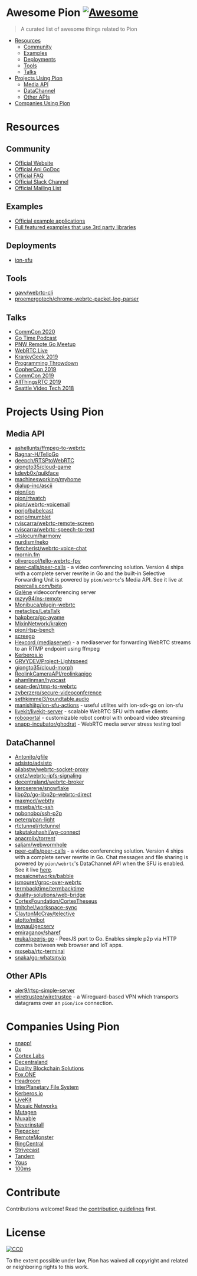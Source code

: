 # Awesome Pion [![Awesome](https://awesome.re/badge.svg)](https://awesome.re)

> A curated list of awesome things related to Pion

- [Resources](#resources)
  - [Community](#community)
  - [Examples](#examples)
  - [Deployments](#deployments)
  - [Tools](#tools)
  - [Talks](#talks)
- [Projects Using Pion](#projects-using-pion)
  - [Media API](#media-api)
  - [DataChannel](#datachannel)
  - [Other APIs](#other-apis)
- [Companies Using Pion](#companies-using-pion)


# Resources

## Community

- [Official Website](https://pion.ly)
- [Official Api GoDoc](https://pkg.go.dev/github.com/pion/webrtc/v3)
- [Official FAQ](https://github.com/pion/webrtc/wiki/FAQ)
- [Official Slack Channel](https://invite.slack.golangbridge.org/)
- [Official Mailing List](https://groups.google.com/forum/#!forum/pion)

## Examples

- [Official example applications](https://github.com/pion/webrtc/blob/master/examples/)
- [Full featured examples that use 3rd party libraries](https://github.com/pion/example-webrtc-applications)

## Deployments

- [ion-sfu](https://github.com/snapp-incubator/webrtc-charts/tree/main/charts/ion-sfu)

## Tools

- [gavv/webrtc-cli](https://github.com/gavv/webrtc-cli)
- [proemergotech/chrome-webrtc-packet-log-parser](https://github.com/proemergotech/chrome-webrtc-packet-log-parser)

## Talks
- [CommCon 2020](https://www.youtube.com/watch?v=3fRw4uKakLM)
- [Go Time Podcast](https://changelog.com/gotime/127)
- [PNW Remote Go Meetup](https://www.youtube.com/watch?v=FdgoOrJH8ok&feature=youtu.be&t=989)
- [WebRTC Live](https://vimeo.com/380076363)
- [KrankyGeek 2019](https://www.youtube.com/watch?v=BYtNI4esj1I)
- [Programming Throwdown](https://www.programmingthrowdown.com/2019/10/episode-95-webrtc-with-sean-dubois.html)
- [GopherCon 2019](https://www.youtube.com/watch?v=Syt7TnikBfk)
- [CommCon 2019](https://youtu.be/iEYLvkaNTLc?t=447)
- [AllThingsRTC 2019](https://www.youtube.com/watch?v=THBgcbI--ck)
- [Seattle Video Tech 2018](https://www.youtube.com/watch?v=ezZYd5NsxE4)

# Projects Using Pion

## Media API

- [ashellunts/ffmpeg-to-webrtc](https://github.com/ashellunts/ffmpeg-to-webrtc)
- [Ragnar-H/TelloGo](https://github.com/Ragnar-H/TelloGo)
- [deepch/RTSPtoWebRTC](https://github.com/deepch/RTSPtoWebRTC)
- [giongto35/cloud-game](https://github.com/giongto35/cloud-game)
- [kdevb0x/quikface](https://github.com/kdevb0x/quikface)
- [machinesworking/myhome](https://github.com/machinesworking/myhome)
- [dialup-inc/ascii](https://github.com/dialup-inc/ascii)
- [pion/ion](https://github.com/pion/ion)
- [pion/rtwatch](https://github.com/pion/rtwatch)
- [pion/webrtc-voicemail](https://github.com/pion/webrtc-voicemail)
- [porjo/babelcast](https://github.com/porjo/babelcast)
- [porjo/mumblet](https://github.com/porjo/mumblet)
- [rviscarra/webrtc-remote-screen](https://github.com/rviscarra/webrtc-remote-screen)
- [rviscarra/webrtc-speech-to-text](https://github.com/rviscarra/webrtc-speech-to-text)
- [~tslocum/harmony](https://gitlab.com/tslocum/harmony)
- [nurdism/neko](https://github.com/nurdism/neko)
- [fletcherist/webrtc-voice-chat](https://github.com/fletcherist/webtrc-voice-chat)
- [mornin.fm](https://github.com/fox-one/mornin.fm)
- [oliverpool/tello-webrtc-fpv](https://github.com/oliverpool/tello-webrtc-fpv)
- [peer-calls/peer-calls](https://github.com/peer-calls/peer-calls) - a video conferencing solution. Version 4 ships with a complete server rewrite in Go and the built-in Selective Forwarding Unit is powered by `pion/webrtc`'s Media API. See it live at [peercalls.com/beta](https://peercalls.com/beta).
- [Galène](https://galene.org) videoconferencing server
- [mzyy94/ns-remote](https://github.com/mzyy94/ns-remote)
- [Monibuca/plugin-webrtc](https://github.com/Monibuca/plugin-webrtc)
- [metaclips/LetsTalk](https://github.com/metaclips/LetsTalk)
- [hakobera/go-ayame](https://github.com/hakobera/go-ayame)
- [MixinNetwork/kraken](https://github.com/MixinNetwork/kraken)
- [pion/rtsp-bench](https://github.com/pion/rtsp-bench)
- [screego](https://github.com/screego/server)
- [Hexcord (mediaserver)](https://github.com/grantfayvor/hexcord-mediaserver) - a mediaserver for forwarding WebRTC streams to an RTMP endpoint using ffmpeg
- [Kerberos.io](https://github.com/kerberos-io)
- [GRVYDEV/Project-Lightspeed](https://github.com/GRVYDEV/Project-Lightspeed)
- [giongto35/cloud-morph](https://github.com/giongto35/cloud-morph)
- [ReolinkCameraAPI/reolinkapigo](https://github.com/ReolinkCameraAPI/reolinkapigo)
- [ahamlinman/hypcast](https://github.com/ahamlinman/hypcast)
- [sean-der/rtmp-to-webrtc](https://github.com/sean-der/rtmp-to-webrtc)
- [zyberzero/secure-videoconference](https://github.com/zyberzero/secure-videoconference)
- [sethkimmel3/roundtable.audio](https://github.com/sethkimmel3/roundtable.audio)
- [manishiitg/ion-sfu-actions](https://github.com/manishiitg/ion-sfu-actions) - useful utilites with ion-sdk-go on ion-sfu
- [livekit/livekit-server](https://github.com/livekit/livekit-server) - scalable WebRTC SFU with native clients
- [roboportal](https://github.com/roboportal) - customizable robot control with onboard video streaming
- [snapp-incubator/ghodrat](https://github.com/snapp-incubator/ghodrat) - WebRTC media server stress testing tool

## DataChannel

- [Antonito/gfile](https://github.com/Antonito/gfile)
- [adsisto/adsisto](https://github.com/adsisto/adsisto)
- [ailabstw/webrtc-socket-proxy](https://github.com/ailabstw/webrtc-socket-proxy)
- [cretz/webrtc-ipfs-signaling](https://github.com/cretz/webrtc-ipfs-signaling)
- [decentraland/webrtc-broker](https://github.com/decentraland/webrtc-broker)
- [keroserene/snowflake](https://github.com/keroserene/snowflake)
- [libp2p/go-libp2p-webrtc-direct](https://github.com/libp2p/go-libp2p-webrtc-direct)
- [maxmcd/webtty](https://github.com/maxmcd/webtty)
- [mxseba/rtc-ssh](https://github.com/mxseba/rtc-ssh)
- [nobonobo/ssh-p2p](https://github.com/nobonobo/ssh-p2p)
- [peterq/pan-light](https://github.com/peterq/pan-light)
- [rtctunnel/rtctunnel](https://github.com/rtctunnel/rtctunnel)
- [takutakahashi/wg-connect](https://github.com/takutakahashi/wg-connect)
- [anacrolix/torrent](https://github.com/anacrolix/torrent/)
- [saljam/webwormhole](https://github.com/saljam/webwormhole)
- [peer-calls/peer-calls](https://github.com/peer-calls/peer-calls) - a video conferencing solution. Version 4 ships with a complete server rewrite in Go. Chat messages and file sharing is powered by `pion/webrtc`'s DataChannel API when the SFU is enabled. See it live [here](https://peercalls.com/beta).
- [mosaicnetworks/babble](https://github.com/mosaicnetworks/babble)
- [jsmouret/grpc-over-webrtc](https://github.com/jsmouret/grpc-over-webrtc)
- [termbacktime/termbacktime](https://github.com/termbacktime/termbacktime)
- [duality-solutions/web-bridge](https://github.com/duality-solutions/web-bridge)
- [CortexFoundation/CortexTheseus](https://github.com/CortexFoundation/CortexTheseus)
- [tmitchel/workspace-sync](https://github.com/tmitchel/workspace-sync)
- [ClaytonMcCray/telective](https://github.com/ClaytonMcCray/telective)
- [atotto/mibot](https://github.com/atotto/mibot)
- [levpaul/gecserv](https://github.com/levpaul/gecserv)
- [emiraganov/sharef](https://github.com/emiraganov/sharef)
- [muka/peerjs-go](https://github.com/muka/peerjs-go) - PeerJS port to Go. Enables simple p2p via HTTP comms between web browser and IoT apps.
- [mxseba/rtc-terminal](https://github.com/mxseba/rtc-terminal)
- [snaka/go-whatsmyip](https://github.com/snaka/go-whatsmyip)

## Other APIs
- [aler9/rtsp-simple-server](https://github.com/aler9/rtsp-simple-server)
- [wiretrustee/wiretrustee](https://github.com/wiretrustee/wiretrustee) - a Wireguard-based VPN which transports datagrams over an `pion/ice` connection.

# Companies Using Pion
- [snapp!](https://github.com/snapp-incubator)
- [0x](https://0x.org/)
- [Cortex Labs](https://github.com/CortexFoundation/CortexTheseus)
- [Decentraland](https://github.com/decentraland/communications-server-go)
- [Duality Blockchain Solutions](https://github.com/duality-solutions/web-bridge)
- [Fox.ONE](https://github.com/fox-one/mornin.fm)
- [Headroom](https://www.goheadroom.com)
- [InterPlanetary File System](https://ipfs.io)
- [Kerberos.io](https://github.com/kerberos-io)
- [LiveKit](https://livekit.io)
- [Mosaic Networks](https://github.com/mosaicnetworks/babble)
- [Mutagen](https://mutagen.io/)
- [Muxable](https://muxable.com/)
- [Neverinstall](https://neverinstall.com)
- [Piepacker](https://piepacker.com)
- [RemoteMonster](https://github.com/RemoteMonster/remon-obs-lib)
- [RingCentral](https://github.com/ringcentral/ringcentral-softphone-go)
- [Strivecast](https://strivecast.com/p2p-sdk/)
- [Tandem](https://tandem.chat)
- [Yous](https://yous.ai/)
- [100ms](https://www.100ms.live/)

# Contribute

Contributions welcome! Read the [contribution guidelines](CONTRIBUTING.md) first.

# License

[![CC0](https://mirrors.creativecommons.org/presskit/buttons/88x31/svg/cc-zero.svg)](https://creativecommons.org/publicdomain/zero/1.0)

To the extent possible under law, Pion has waived all copyright and
related or neighboring rights to this work.
